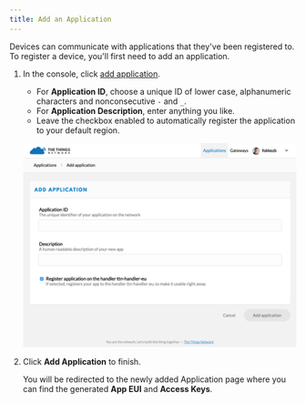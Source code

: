 ```yaml
---
title: Add an Application
---
```


Devices can communicate with applications that they've been registered to. To register a device, you'll first need to add an application.

1.  In the console, click [add application](https://console.thethingsnetwork.org/applications/add).

    * For **Application ID**, choose a unique ID of lower case, alphanumeric characters and nonconsecutive `-` and `_`.
    * For **Application Description**, enter anything you like.
    * Leave the checkbox enabled to automatically register the application to your default region.

    ![Add Application](add-application.png)

2.  Click **Add Application** to finish.

    You will be redirected to the newly added Application page where you can find the generated **App EUI** and **Access Keys**.

